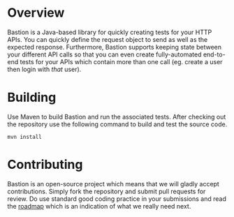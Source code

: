 # Overview

Bastion is a Java-based library for quickly creating tests for your HTTP APIs.
You can quickly define the request object to send as well as the expected response. Furthermore, 
Bastion supports keeping state between your different API calls so that you can even create 
fully-automated end-to-end tests for your APIs which contain more than one call (eg. create 
a user then login with *that* user).

# Building

Use Maven to build Bastion and run the associated tests. After checking out the repository 
use the following command to build and test the source code.

    mvn install

# Contributing

Bastion is an open-source project which means that we will gladly accept contributions. Simply 
fork the repository and submit pull requests for review. Do use standard good coding practice 
in your submissions and read the [roadmap](https://github.com/KPull/Bastion/wiki/Roadmap) which 
is an indication of what we really need next.
